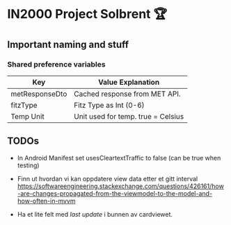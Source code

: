 # IN2000 Project Solbrent 🏆

## Important naming and stuff

### Shared preference variables

| Key            | Value Explanation             |
|----------------|-------------------------------|
| metResponseDto | Cached response from MET API. |
| fitzType       | Fitz Type as Int (0-6)        |
| Temp Unit      | Unit used for temp. true = Celsius  |



## TODOs
- In Android Manifest set usesCleartextTraffic to false (can be true when testing)

- Finn ut hvordan vi kan oppdatere view data etter et gitt interval
https://softwareengineering.stackexchange.com/questions/426161/how-are-changes-propagated-from-the-viewmodel-to-the-model-and-how-often-in-mvvm

- Ha et lite felt med *last update* i bunnen av cardviewet. 


